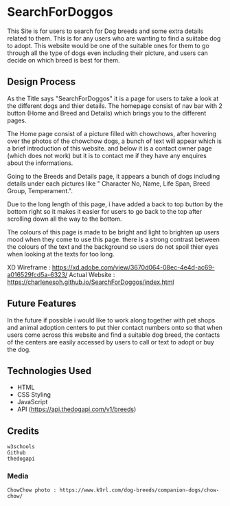 
# SearchForDoggos

This Site is for users to search for Dog breeds and some extra details related to them. This is for any users who are wanting to find a suiitabe dog to adopt. This website would be one of the suitable ones for them to go through all the type of dogs even including their picture, and users can decide on which breed is best for them.  

## Design Process

As the Title says "SearchForDoggos" it is a page for users to take a look at the different dogs and thier details. The homepage consist of nav bar  with 2 button (Home and Breed and Details) which brings you to the different pages.

 The Home page consist of a picture filled with chowchows, after hovering over the photos of the chowchow dogs, a bunch of text will appear which is a brief introduction of this website. and below it is a contact owner page (which does not work) but it is to contact me if they have any enquires about the informations. 
 
 Going to the Breeds and Details page, it appears a bunch of dogs including details under each pictures like "  Character No, Name, Life Span, Breed Group, Temperament.". 

Due to the long length of this page, i have added a back to top button by the bottom right so it makes it easier for users to go back to the top after scrolling down all the way to the bottom. 

The colours of this page is made to be bright and light to brighten up users mood when they come to use this page. there is a strong contrast between the colours of the text and the background so users do not spoil thier eyes when looking at the texts for too long.  


XD Wireframe : https://xd.adobe.com/view/3670d064-08ec-4e4d-ac69-a016529fcd5a-6323/
Actual Website : https://charlenesoh.github.io/SearchForDoggos/index.html

## Future Features

In the future if possible i would like to work along together with pet shops and animal adoption centers to put thier contact numbers onto so that when users come across this website and find a suitable dog breed, the contacts of the centers are easily accessed by users to call or text to adopt or buy the dog.  


## Technologies Used

- HTML
- CSS Styling 
- JavaScript
- API (https://api.thedogapi.com/v1/breeds)


## Credits
    w3schools
    Github
    thedogapi


### Media
    ChowChow photo : https://www.k9rl.com/dog-breeds/companion-dogs/chow-chow/